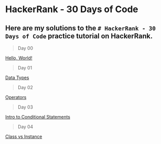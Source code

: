 # HackerRank - 30 Days of Code
## Here are my solutions to the `# HackerRank - 30 Days of Code` practice tutorial on HackerRank.


> Day 00

[Hello, World!](Day-00/Hello-World.js)


> Day 01

[Data Types](Day-01/Data-Types.js)


> Day 02

[Operators](Day-02/Operators.js)


> Day 03

[Intro to Conditional Statements](Day-03/Intro-to-Conditional-Statements.js)


> Day 04

[Class vs Instance](Day-04/Class-vs-Instance.js)
